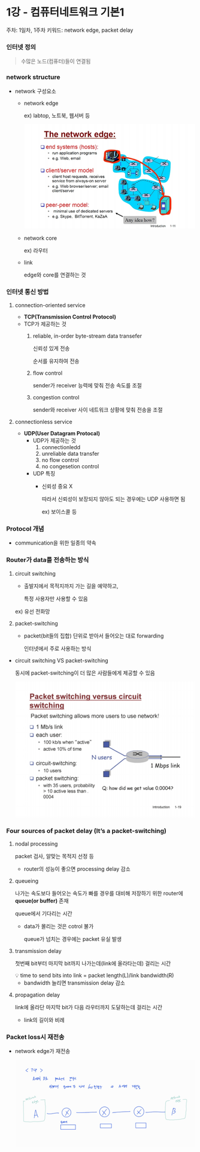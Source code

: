 # 1강 - 컴퓨터네트워크 기본1

주차: 1일차, 1주차
키워드: network edge, packet delay

### 인터넷 정의

> 수많은 노드(컴퓨터)들이 연결됨
> 

### network structure

- network 구성요소
    - network edge
        
        ex) labtop, 노트북, 웹서버 등
        
        ![tempFileForShare_20230701-172631.jpg](./img/ch01/ch01-img1.jpg)
        
    - network core
        
        ex) 라우터
        
    - link
        
        edge와 core를 연결하는 것
        

### 인터넷 통신 방법

1. connection-oriented service
    - **TCP(Transmission Control Protocol)**
    - TCP가 제공하는 것
        1. reliable, in-order byte-stream data transefer
            
            신뢰성 있게 전송
            
            순서를 유지하여 전송
            
        2. flow control
            
            sender가 receiver 능력에 맞춰 전송 속도를 조절
            
        3. congestion control
            
            sender와 receiver 사이 네트워크 상황에 맞춰 전송을 조절
            

1. connectionless service
    - **UDP(User Datagram Protocal)**
        - UDP가 제공하는 것
            1. connectionledd
            2. unreliable data transfer
            3. no flow control
            4. no congesetion control
        - UDP 특징
            - 신뢰성 중요 X
                
                따라서 신뢰성이 보장되지 않아도 되는 경우에는 UDP 사용하면 됨
                
                ex) 보이스콜 등
                

### Protocol 개념

- communication을 위한 일종의 약속

### Router가 data를 전송하는 방식

1. circuit switching
    - 출발지에서 목적지까지 가는 길을 예약하고,
        
        특정 사용자만 사용할 수 있음
        
    
    ex) 유선 전화망
    
2. packet-switching
    - packet(bit들의 집합) 단위로 받아서 들어오는 대로 forwarding
        
        인터넷에서 주로 사용하는 방식
        

- circuit switching VS packet-switching
    
    동시에 packet-switching이 더 많은 사람들에게 제공할 수 있음
    
    ![Screenshot_20230701_175525_Samsung Notes.jpg](./img/ch01/ch01-img2.jpg)
    

### Four sources of packet delay (It’s a packet-switching)

1. nodal processing
    
    packet 검사, 알맞는 목적지 선정 등
    
    - router의 성능이 좋으면 processing delay 감소
2. queueing
    
    나가는 속도보다 들어오는 속도가 빠를 경우를 대비해 저장하기 위한 router에 **queue(or buffer)** 존재
    
    queue에서 기다리는 시간
    
    - data가 몰리는 것은 cotrol 불가
        
        queue가 넘치는 경우에는 packet 유실 발생
        
3. transmission delay
    
    첫번째 bit부터 마지막 bit까지 나가는데(link에 올라타는데) 걸리는 시간
    
    <aside>
    💡 time to send bits into link = packet length(L)/link bandwidth(R)
    
    </aside>
    
    - bandwidth 늘리면 transmission delay 감소
4. propagation delay
    
    link에 올라단 마지막 bit가 다음 라우터까지 도달하는데 걸리는 시간
    
    - link의 길이와 비례

### Packet loss시 재전송

- network edge가 재전송
    
    ![SmartSelect_20230701_182544_Samsung Notes.jpg](./img/ch01/ch01-img3.jpg)